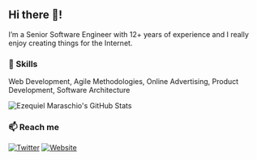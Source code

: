 ## Hi there 👋!

I’m a Senior Software Engineer with 12+ years of experience and I really enjoy creating things for the Internet.

### 🧰 Skills

Web Development, Agile Methodologies, Online Advertising, Product Development, Software Architecture

![Ezequiel Maraschio's GitHub Stats](https://github-readme-stats.vercel.app/api?username=emaraschio&theme=dark&count_private=true&show_icons=true&hide=contribs)


### 📫 Reach me

[![Twitter](https://img.shields.io/twitter/follow/emaraschio?color=%231DA1F2&label=Follow%20me&logo=Twitter&style=for-the-badge)](https://twitter.com/emaraschio) [![Website](https://img.shields.io/badge/-Website-lightgrey?style=for-the-badge)](https://maraschio.com/)
